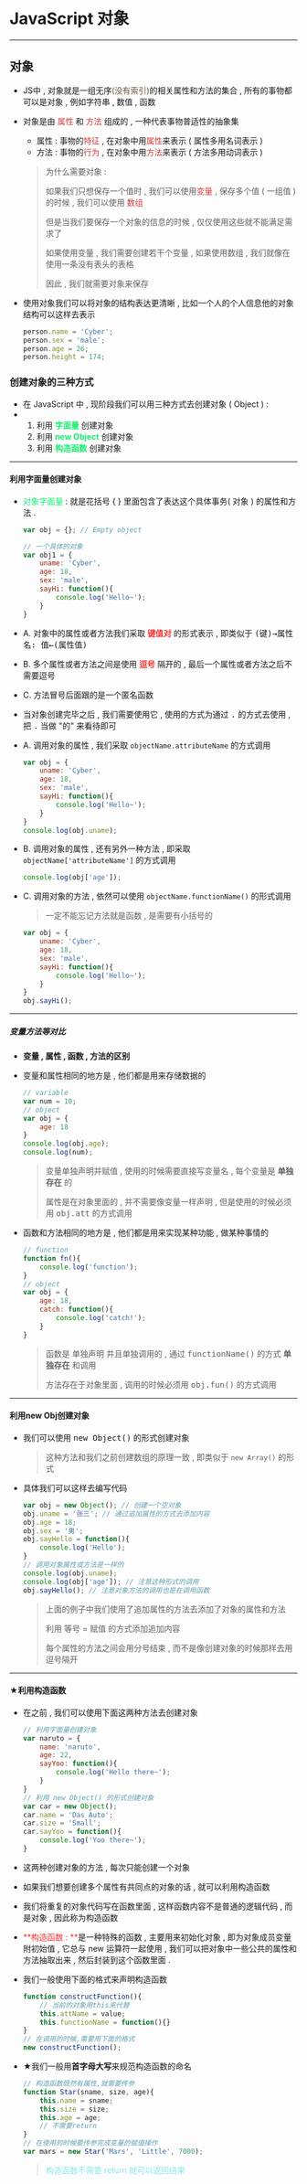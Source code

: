 # JavaScript 对象

--------------------

## 对象

* JS中 , 对象就是一组无序<font color="#705438">(没有索引)</font>的相关属性和方法的集合 , 所有的事物都可以是对象 , 例如字符串 , 数值 , 函数

* 对象是由 <font color="#ce3b3b">属性</font> 和 <font color="#ce3b3b">方法</font> 组成的 , 一种代表事物普适性的抽象集

  * 属性 : 事物的<font color="#ce3b3b">特征</font> , 在对象中用<font color="#ce3b3b">属性</font>来表示 ( 属性多用名词表示 )
  * 方法 : 事物的<font color="#ce3b3b">行为</font> , 在对象中用<font color="#ce3b3b">方法</font>来表示 ( 方法多用动词表示 )

  > 为什么需要对象 : 
  >
  > 如果我们只想保存一个值时 , 我们可以使用<font color="#ce3b3b">变量</font> , 保存多个值 ( 一组值 ) 的时候 , 我们可以使用 <font color="#ce3b3b">数组</font>
  >
  > 但是当我们要保存一个对象的信息的时候 , 仅仅使用这些就不能满足需求了
  >
  > 如果使用变量 , 我们需要创建若干个变量 , 如果使用数组 , 我们就像在使用一条没有表头的表格
  >
  > 因此 , 我们就需要对象来保存

* 使用对象我们可以将对象的结构表达更清晰 , 比如一个人的个人信息他的对象结构可以这样去表示

  ```javascript
  person.name = 'Cyber';
  person.sex = 'male';
  person.age = 26;
  person.height = 174;
  ```

### 创建对象的三种方式

* 在 JavaScript 中 , 现阶段我们可以用三种方式去创建对象 ( Object ) : 
* 1. 利用 <font color="#15ee6d">**字面量**</font> 创建对象
  2. 利用 <font color="#15ee6d">**new Object**</font> 创建对象
  3. 利用 <font color="#15ee6d">**构造函数**</font> 创建对象

-------------------

#### 利用字面量创建对象

* <font color="#15ee6d">对象字面量</font> : 就是花括号 { } 里面包含了表达这个具体事务( 对象 ) 的属性和方法 .

  ```javascript
  var obj = {}; // Empty object
  
  // 一个具体的对象
  var obj1 = {
      uname: 'Cyber',
      age: 18,
      sex: 'male',
      sayHi: function(){
          console.log('Hello~');
      }
  }
  ```

* A. 对象中的属性或者方法我们采取 <font color="#f8332f">**键值对**</font> 的形式表示 , 即类似于 <kbd>(键)→属性名: 值←(属性值)</kbd> 

* B. 多个属性或者方法之间是使用 <font color="#f8332f">**逗号**</font> 隔开的 , 最后一个属性或者方法之后不需要逗号

* C. 方法冒号后面跟的是一个匿名函数

* 当对象创建完毕之后 , 我们需要使用它 , 使用的方式为通过 <kbd>.</kbd> 的方式去使用 , 把 <kbd>.</kbd> 当做 "的" 来看待即可

* A. 调用对象的属性 , 我们采取 `objectName.attributeName` 的方式调用

  ```javascript
  var obj = {
      uname: 'Cyber',
      age: 18,
      sex: 'male',
      sayHi: function(){
          console.log('Hello~');
      }
  }
  console.log(obj.uname);
  ```

* B. 调用对象的属性 , 还有另外一种方法 , 即采取 `objectName['attributeName']` 的方式调用

  ```javascript
  console.log(obj['age']);
  ```

* C. 调用对象的方法 , 依然可以使用 `objectName.functionName()` 的形式调用

  > 一定不能忘记方法就是函数 , 是需要有小括号的

  ```javascript
  var obj = {
      uname: 'Cyber',
      age: 18,
      sex: 'male',
      sayHi: function(){
          console.log('Hello~');
      }
  }
  obj.sayHi();
  ```

------------------------

##### 变量方法等对比

* **变量 , 属性 , 函数 , 方法的区别**

* 变量和属性相同的地方是 , 他们都是用来存储数据的

  ```javascript
  // variable
  var num = 10;
  // object
  var obj = {
      age: 18
  }
  console.log(obj.age);
  console.log(num);
  ```

  > 变量单独声明并赋值 , 使用的时候需要直接写变量名 , 每个变量是 **单独存在** 的
  >
  > 属性是在对象里面的 , 并不需要像变量一样声明 , 但是使用的时候必须用 <kbd>obj.att</kbd> 的方式调用

* 函数和方法相同的地方是 , 他们都是用来实现某种功能 , 做某种事情的

  ```javascript
  // function
  function fn(){
      console.log('function');
  }
  // object
  var obj = {
      age: 18,
      catch: function(){
          console.log('catch!');
      }
  }
  ```

  > 函数是 单独声明 并且单独调用的 , 通过 <kbd>functionName()</kbd> 的方式 **单独存在** 和调用
  >
  > 方法存在于对象里面 , 调用的时候必须用 <kbd>obj.fun()</kbd> 的方式调用

--------------------------

#### 利用new Obj创建对象

* 我们可以使用 <kbd>new Object()</kbd> 的形式创建对象

  > 这种方法和我们之前创建数组的原理一致 , 即类似于 `new Array()` 的形式

* 具体我们可以这样去编写代码

  ```javascript
  var obj = new Object(); // 创建一个空对象
  obj.uname = '张三'; // 通过追加属性的方式去添加内容
  obj.age = 18;
  obj.sex = '男';
  obj.sayHello = function(){
      console.log('Hello');
  }
  // 调用对象属性或方法是一样的
  console.log(obj.uname);
  console.log(obj['age']); // 注意这种形式的调用
  obj.sayHello(); // 注意对象方法的调用也是在调用函数
  ```

  > 上面的例子中我们使用了追加属性的方法去添加了对象的属性和方法
  >
  > 利用 等号 = 赋值 的方式添加追加内容
  >
  > 每个属性的方法之间会用分号结束 , 而不是像创建对象的时候那样去用逗号隔开

---------------------

#### ★利用构造函数

* 在之前 , 我们可以使用下面这两种方法去创建对象

  ```javascript
  // 利用字面量创建对象
  var naruto = {
      name: 'naruto',
      age: 22,
      sayYoo: function(){
          console.log('Hello there~');
      }
  }
  // 利用 new Object() 的形式创建对象
  var car = new Object();
  car.name = 'Das Auto';
  car.size = 'Small';
  car.sayYoo = function(){
      console.log('Yoo there~');
  }
  ```

* 这两种创建对象的方法 , 每次只能创建一个对象

* 如果我们想要创建多个属性有共同点的对象的话 , 就可以利用构造函数

* 我们将重复的对象代码写在函数里面 , 这样函数内容不是普通的逻辑代码 , 而是对象 , 因此称为构造函数

* <font color="#f8332f">**构造函数 : **</font>是一种特殊的函数 , 主要用来初始化对象 , 即为对象成员变量附初始值 , 它总与 new 运算符一起使用 , 我们可以把对象中一些公共的属性和方法抽取出来 , 然后封装到这个函数里面 . 

* 我们一般使用下面的格式来声明构造函数

  ```javascript
  function constructFunction(){
      // 当前的对象用this来代替
      this.attName = value;
      this.functionName = function(){}
  }
  // 在调用的时候,需要用下面的格式
  new constructFunction();
  ```

* ★我们一般用**首字母大写**来规范构造函数的命名

  ```javascript
  // 构造函数既然有属性,就需要传参
  function Star(sname, size, age){
      this.name = sname;
      this.size = size;
      this.age = age;
      // 不需要return
  }
  // 在使用的时候要传参完成变量的赋值操作
  var mars = new Star('Mars', 'Little', 7000);
  ```

  > <font color="#8ee8e4">构造函数不需要 return 就可以返回结果</font> 